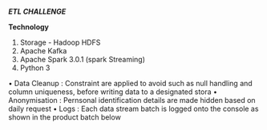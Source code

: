***ETL CHALLENGE***

**Technology**

1. Storage - Hadoop HDFS
2. Apache Kafka
3. Apache Spark 3.0.1 (spark Streaming)
4. Python 3

• Data Cleanup : Constraint are applied to avoid such as null handling and column uniqueness, before writing data to a designated stora
• Anonymisation : Pernsonal identification details are made hidden based on daily request 
• Logs : Each data stream batch is logged onto the console as shown in the product batch below

